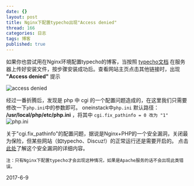 ```yaml
---
date: {}
layout: post
title: Nginx下配置typecho出现"Access denied"
thread: 166
categories: 日志
tags: 博客
published: true
---
```



如果你也尝试用在Nginx环境配置typecho的博客，当按照 [typecho文档](http://docs.typecho.org/doku.php) 在服务器上传好安装文件，按步骤安装成功后。查看网站主页点击其他链接时，出现 **"Access denied"** 提示

![access denied](http://oqnsxsykk.bkt.clouddn.com/access%20denied.jpg)

经过一番折腾后，发现是 php 中 cgi 的一个配置问题造成的，在这里我们只需要修改一下`php.ini`中的参数即可。
oneinstack中` php.ini ` 默认路径： **/usr/local/php/etc/php.ini** ，将其中  ` cgi.fix_pathinfo = 0 改为 "1" ` 
![php.ini](http://oqnsxsykk.bkt.clouddn.com/vim%20php.jpg)


关于"cgi.fix_pathinfo"的配置问题，据说是Nginx+PHP的一个安全漏洞，关闭最为保险，但某些网站（如typecho、Discuz!）的正常运行还是需要开启的。
点击[此处](http://www.laruence.com/2010/05/20/1495.html)了解这个安全漏洞的详细内容。

	注：只有Nginx下配置typecho才会出现这种情况，如果是Apache服务的话不会出现此类错误。

2017-6-9
